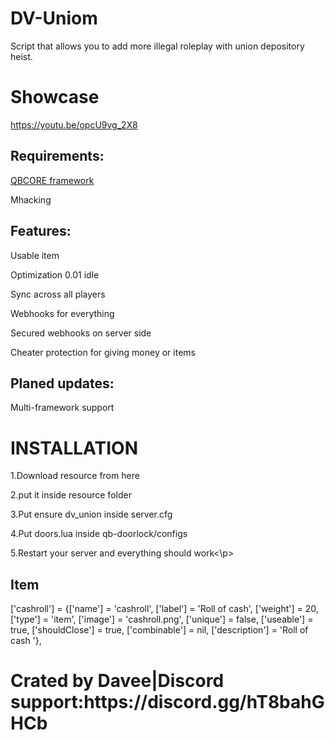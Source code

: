 # DV-Uniom
Script that allows you to add more illegal roleplay with union depository heist.

# Showcase
https://youtu.be/opcU9vg_2X8
<h2> Requirements:</h2>

<p>
  
  [QBCORE framework]([url](https://github.com/qbcore-framework))
</p>
<P>Mhacking 

<h2> Features:</h2>
<P>Usable item
<p>
Optimization 0.01 idle
</p>
<p>
Sync across all players
</p>
<p>
Webhooks for everything
</p>
<p>
Secured webhooks on server side 
</p>
<p>
Cheater protection for giving money or items
</p>
<h2>Planed updates:</h2>
  <p>Multi-framework support</p>
<h1>INSTALLATION</h1>
<p>1.Download resource from here</p>
<p>2.put it inside resource folder</p>
<p>3.Put ensure dv_union inside server.cfg</p>
<p>4.Put doors.lua inside qb-doorlock/configs</p>
<P>5.Restart your server and everything should work<\p>


<h2>Item</h2>
['cashroll'] 			 = {['name'] = 'cashroll', 			  	['label'] = 'Roll of cash', 			['weight'] = 20, 		['type'] = 'item', 		['image'] = 'cashroll.png', 	['unique'] = false, 	['useable'] = true, 	['shouldClose'] = true,	   ['combinable'] = nil,   ['description'] = 'Roll of cash '},


<h1>Crated by Davee|Discord support:https://discord.gg/hT8bahGHCb<h1>
